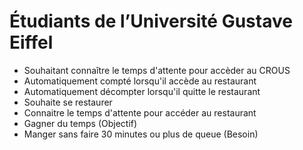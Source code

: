 # Étudiants de l’Université Gustave Eiffel 



  - Souhaitant connaître le temps d'attente pour accèder au CROUS
  - Automatiquement compté lorsqu'il accède au restaurant
  - Automatiquement décompter lorsqu'il quitte le restaurant
  - Souhaite se restaurer
  - Connaitre le temps d'attente pour accéder au restaurant
  - Gagner du temps (Objectif) 
  - Manger sans faire 30 minutes ou plus de queue (Besoin) 

